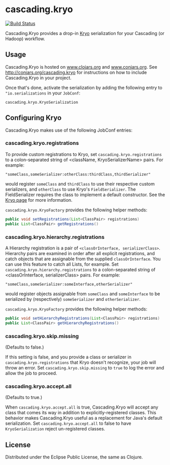 # cascading.kryo

[![Build Status](https://secure.travis-ci.org/sritchie/cascading.kryo.png?branch=master)](http://travis-ci.org/sritchie/cascading.kryo)

Cascading.Kryo provides a drop-in [Kryo](http://code.google.com/p/kryo/) serialization for your Cascading (or Hadoop) workflow.

## Usage

Cascading.Kryo is hosted on www.clojars.org and www.conjars.org. See http://conjars.org/cascading.kryo for instructions on how to include Cascading.Kryo in your project.

Once that's done, activate the serialization by adding the following entry to `"io.serializations` in your `JobConf`:

    cascading.kryo.KryoSerialization

## Configuring Kryo

Cascading.Kryo makes use of the following JobConf entries:

### cascading.kryo.registrations

To provide custom registrations to Kryo, set `cascading.kryo.registrations` to a colon-separated string of <className, KryoSerializerName> pairs. For example:

    "someClass,someSerializer:otherClass:thirdClass,thirdSerializer"

would register `someClass` and `thirdClass` to use their respective custom serializers, and `otherClass` to use Kryo's `FieldSerializer`. The FieldSerializer requires the class to implement a default constructor. See the [Kryo page](http://code.google.com/p/kryo/) for more information.

`cascading.kryo.KryoFactory` provides the following helper methods:

```java
public void setRegistrations(List<ClassPair> registrations)
public List<ClassPair> getRegistrations()
```

### cascading.kryo.hierarchy.registrations

A Hierarchy registration is a pair of `<classOrInterface, serializerClass>`. Hierarchy pairs are examined in order after all explicit registrations, and catch objects that are assignable from the supplied `classOrInterface`. You can use this feature to catch all Lists, for example. Set `cascading.kryo.hierarchy.registrations` to a colon-separated string of <classOrInterface, serializerClass> pairs. For example:

    "someClass,someSerializer:someInterface,otherSerializer"

would register objects assignable from `someClass` and `someInterface` to be serialized by (respectively) `someSerializer` and `otherSerializer`.

`cascading.kryo.KryoFactory` provides the following helper methods:

```java
public void setHierarchyRegistrations(List<ClassPair> registrations)
public List<ClassPair> getHierarchyRegistrations()
```

### cascading.kryo.skip.missing

(Defaults to false.)

If this setting is false, and you provide a class or serializer in `cascading.kryo.registrations` that Kryo doesn't recognize, your job will throw an error. Set `cascading.kryo.skip.missing` to `true` to log the error and allow the job to proceed.

### cascading.kryo.accept.all

(Defaults to true.)

When `cascading.kryo.accept.all` is true, Cascading.Kryo will accept any class that comes its way in addition to explicitly-registered classes. This behavior makes Cascading.Kryo useful as a replacement for Java's default serialization. Set `cascading.kryo.accept.all` to false to have `KryoSerialization` reject un-registered classes.

## License

Distributed under the Eclipse Public License, the same as Clojure.
